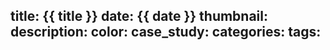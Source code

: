 title: {{ title }}
date: {{ date }}
thumbnail:
description:
color:
case_study:
categories:
tags:
---

